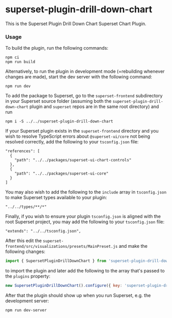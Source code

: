 # superset-plugin-drill-down-chart

This is the Superset Plugin Drill Down Chart Superset Chart Plugin.

### Usage

To build the plugin, run the following commands:

```
npm ci
npm run build
```

Alternatively, to run the plugin in development mode (=rebuilding whenever changes are made), start the dev server with the following command:

```
npm run dev
```

To add the package to Superset, go to the `superset-frontend` subdirectory in your Superset source folder (assuming both the `superset-plugin-drill-down-chart` plugin and `superset` repos are in the same root directory) and run
```
npm i -S ../../superset-plugin-drill-down-chart
```

If your Superset plugin exists in the `superset-frontend` directory and you wish to resolve TypeScript errors about `@superset-ui/core` not being resolved correctly, add the following to your `tsconfig.json` file:

```
"references": [
  {
    "path": "../../packages/superset-ui-chart-controls"
  },
  {
    "path": "../../packages/superset-ui-core"
  }
]
```

You may also wish to add the following to the `include` array in `tsconfig.json` to make Superset types available to your plugin:

```
"../../types/**/*"
```

Finally, if you wish to ensure your plugin `tsconfig.json` is aligned with the root Superset project, you may add the following to your `tsconfig.json` file:

```
"extends": "../../tsconfig.json",
```

After this edit the `superset-frontend/src/visualizations/presets/MainPreset.js` and make the following changes:

```js
import { SupersetPluginDrillDownChart } from 'superset-plugin-drill-down-chart';
```

to import the plugin and later add the following to the array that's passed to the `plugins` property:
```js
new SupersetPluginDrillDownChart().configure({ key: 'superset-plugin-drill-down-chart' }),
```

After that the plugin should show up when you run Superset, e.g. the development server:

```
npm run dev-server
```
